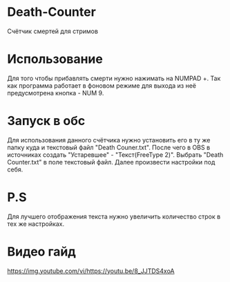 # Death-Counter
Счётчик смертей для стримов
# Использование
Для того чтобы прибавлять смерти нужно нажимать на NUMPAD +.
Так как программа работает в фоновом режиме для выхода из неё предусмотрена кнопка - NUM 9.
# Запуск в обс
Для использования данного счётчика нужно установить его в ту же папку куда и текстовый файл "Death Couner.txt".
После чего в  OBS  в источниках создать  "Устаревшее" - "Текст(FreeType 2)".
Выбрать "Death Counter.txt" в поле текстовый файл. Далее произвести настройки под себя.
# P.S
Для лучшего отображения текста нужно увеличить количество строк в тех же настройках. 
# Видео гайд
https://img.youtube.com/vi/https://youtu.be/8_JJTDS4xoA
